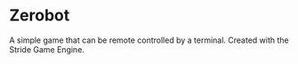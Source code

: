# Zerobot

A simple game that can be remote controlled by a terminal. Created with the Stride Game Engine.
